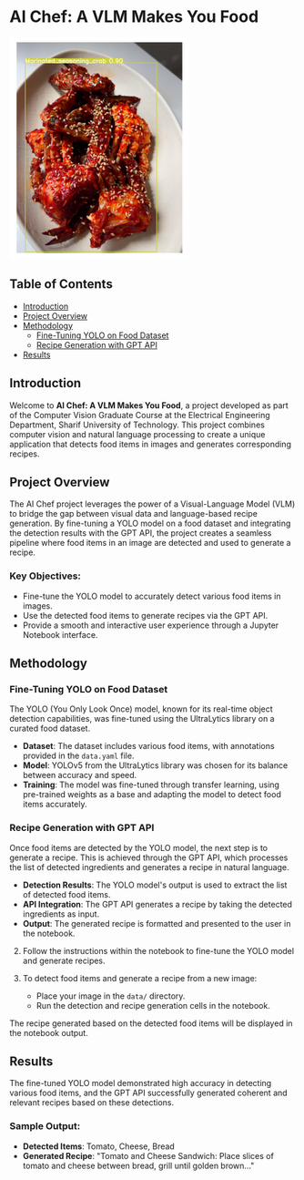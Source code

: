 
# AI Chef: A VLM Makes You Food

![AI Chef Logo](result.png)

## Table of Contents
- [Introduction](#introduction)
- [Project Overview](#project-overview)
- [Methodology](#methodology)
  - [Fine-Tuning YOLO on Food Dataset](#fine-tuning-yolo-on-food-dataset)
  - [Recipe Generation with GPT API](#recipe-generation-with-gpt-api)
- [Results](#results)


## Introduction
Welcome to **AI Chef: A VLM Makes You Food**, a project developed as part of the Computer Vision Graduate Course at the Electrical Engineering Department, Sharif University of Technology. This project combines computer vision and natural language processing to create a unique application that detects food items in images and generates corresponding recipes.

## Project Overview
The AI Chef project leverages the power of a Visual-Language Model (VLM) to bridge the gap between visual data and language-based recipe generation. By fine-tuning a YOLO model on a food dataset and integrating the detection results with the GPT API, the project creates a seamless pipeline where food items in an image are detected and used to generate a recipe.

### Key Objectives:
- Fine-tune the YOLO model to accurately detect various food items in images.
- Use the detected food items to generate recipes via the GPT API.
- Provide a smooth and interactive user experience through a Jupyter Notebook interface.

## Methodology

### Fine-Tuning YOLO on Food Dataset
The YOLO (You Only Look Once) model, known for its real-time object detection capabilities, was fine-tuned using the UltraLytics library on a curated food dataset.

- **Dataset**: The dataset includes various food items, with annotations provided in the `data.yaml` file.
- **Model**: YOLOv5 from the UltraLytics library was chosen for its balance between accuracy and speed.
- **Training**: The model was fine-tuned through transfer learning, using pre-trained weights as a base and adapting the model to detect food items accurately.

### Recipe Generation with GPT API
Once food items are detected by the YOLO model, the next step is to generate a recipe. This is achieved through the GPT API, which processes the list of detected ingredients and generates a recipe in natural language.

- **Detection Results**: The YOLO model's output is used to extract the list of detected food items.
- **API Integration**: The GPT API generates a recipe by taking the detected ingredients as input.
- **Output**: The generated recipe is formatted and presented to the user in the notebook.



2. Follow the instructions within the notebook to fine-tune the YOLO model and generate recipes.

3. To detect food items and generate a recipe from a new image:
   - Place your image in the `data/` directory.
   - Run the detection and recipe generation cells in the notebook.

The recipe generated based on the detected food items will be displayed in the notebook output.

## Results
The fine-tuned YOLO model demonstrated high accuracy in detecting various food items, and the GPT API successfully generated coherent and relevant recipes based on these detections.

### Sample Output:
- **Detected Items**: Tomato, Cheese, Bread
- **Generated Recipe**: "Tomato and Cheese Sandwich: Place slices of tomato and cheese between bread, grill until golden brown..."


